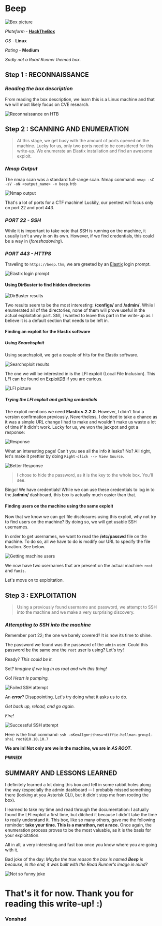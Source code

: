 # **Beep**

![Box picture](https://i.imgur.com/i7D1DSf.png)

*Plateform* - [**HackTheBox**](https://www.hackthebox.eu/home/machines/profile/5)

*OS* - **Linux**

*Rating* - **Medium**

*Sadly not a Road Runner themed box.*

## **Step 1 : RECONNAISSANCE**

### *Reading the box description*

From reading the box description, we learn this is a Linux machine and that we will most likely focus on CVE research.

![Reconnaissance on HTB](https://i.imgur.com/2Ltzq9a.png)


## **Step 2 : SCANNING AND ENUMERATION**

> At this stage, we get busy with the amount of ports opened on the machine. Lucky for us, only two ports need to be considered for this write-up. We enumerate an Elastix installation and find an awesome exploit. 

### *Nmap Output*

The nmap scan was a standard full-range scan. Nmap command: `nmap -sC -sV -oN <output_name> -v beep.htb`

![Nmap output](https://i.imgur.com/g4GylIa.png)

That's a lot of ports for a CTF machine! Luckily, our pentest will focus only on port 22 and port 443.

### *PORT 22 - SSH*

While it is important to take note that SSH is running on the machine, it usually isn't a way in on its own. However, if we find credentials, this could be a way in (*foreshadowing*).

### *PORT 443 - HTTPS*

Traveling to `https://beep.thm`, we are greeted by an [Elastix](https://www.elastix.org/) login prompt.

![Elastix login prompt](https://i.imgur.com/KtpfoH2.png)

#### Using DirBuster to find hidden directories

![DirBuster results](https://i.imgur.com/eSBGxAy.png)

Two results seem to be the most interesting: **/configs/** and **/admin/**. While I enumerated all of the directories, none of them will prove useful in the actual exploitation part. Still, I wanted to leave this part in the write-up as I believe it is a default section that needs to be left in.

#### Finding an exploit for the Elastix software

##### Using Searchsploit

Using searchsploit, we get a couple of hits for the Elastix software.

![Searchsploit results](https://i.imgur.com/8mzDldQ.png)

The one we will be interested in is the LFI exploit (Local File Inclusion). This LFI can be found on [ExploitDB](https://www.exploit-db.com/exploits/37637) if you are curious.

![LFI picture](https://i.imgur.com/8bu6pww.png)

##### Trying the LFI exploit and getting credentials

The exploit mentions we need **Elastix v.2.2.0**. However, I didn't find a version confirmation previously. Nevertheless, I decided to take a chance as it was a simple URL change I had to make and wouldn't make us waste a lot of time if it didn't work. Lucky for us, we won the jackpot and got a response:

![Response](https://i.imgur.com/T5Om7f8.png)

What an interesting page! Can't you see all the info it leaks? No? All right, let's make it prettier by doing `Right-click --> View Source`.

![Better Response](https://i.imgur.com/1OWSczr.png)

> I chose to hide the password, as it is the key to the whole box. You'll see.

Bingo! We have credentials! While we can use these credentials to log in to the **/admin/** dashboard, this box is actually much easier than that.

#### Finding users on the machine using the same exploit

Now that we know we can get file disclosures using this exploit, why not try to find users on the machine? By doing so, we will get usable SSH usernames.

In order to get usernames, we want to read the **/etc/passwd** file on the machine. To do so, all we have to do is modify our URL to specify the file location. See below.

![Getting machine users](https://i.imgur.com/1BDfrsF.png)

We now have two usernames that are present on the actual machine: `root` and `fanis`.

Let's move on to exploitation.

## **Step 3 : EXPLOITATION**

> Using a previously found username and password, we attempt to SSH into the machine and we make a very surprising discovery.

### *Attempting to SSH into the machine*

Remember port 22; the one we barely covered? It is now its time to shine. 

The password we found was the password of the `admin` user. Could this password be the same one the `root` user is using? Let's try!

Ready? *This could be it.*

Set? *Imagine if we log in as root and win this thing!*

Go! *Heart is pumping.*

![Failed SSH attempt](https://i.imgur.com/63sgzu1.png)

An ***error***? Disappointing. Let's try doing what it asks us to do.

*Get back up, reload, and go again.*

*Fire!*

![Successful SSH attempt](https://i.imgur.com/5gKgK0h.png)

Here is the final command: `ssh -oKexAlgorithms=+diffie-hellman-group1-sha1 root@10.10.10.7`

**We are in! Not only are we in the machine, we are in *AS ROOT***.

**PWNED!**

## **SUMMARY AND LESSONS LEARNED**

I definitely learned a lot doing this box and fell in some rabbit holes along the way (especially the admin dashboard -- I probably missed something there (looking at you Asterisk CLI), but it didn't stop me from rooting the box). 

I learned to take my time and read through the documentation: I actually found the LFI exploit a first time, but ditched it because I didn't take the time to really understand it. This box, like so many others, gave me the following reminder: **take your time. This is a marathon, not a race.** Once again, the enumeration process proves to be the most valuable, as it is the basis for your exploitation.

All in all, a very interesting and fast box once you know where you are going with it.

Bad joke of the day: *Maybe the true reason the box is named **Beep** is because, in the end, it was built with the Road Runner's image in mind?*

![Not so funny joke](https://i.imgur.com/tqMqpHT.png)

# **That's it for now. Thank you for reading this write-up! :)**

### **Vonshad**
